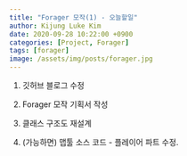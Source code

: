 ```yaml
---
title: "Forager 모작(1) - 오늘할일"
author: Kijung Luke Kim
date: 2020-09-28 10:22:00 +0900
categories: [Project, Forager]
tags: [forager]
image: /assets/img/posts/forager.jpg
---
```


1. 깃허브 블로그 수정

2. Forager 모작 기획서 작성 

3. 클래스 구조도 재설계

4. (가능하면) 맵툴 소스 코드 - 플레이어 파트 수정.